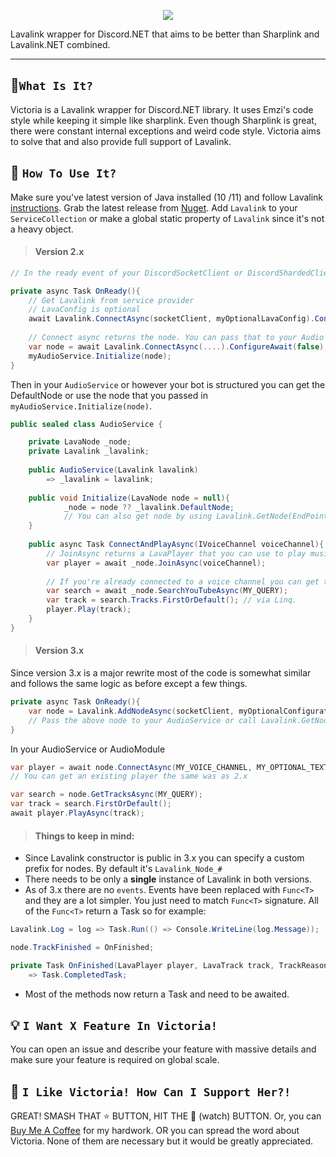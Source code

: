 <p align="center">
  <img src="https://i.imgur.com/i6wyG8k.gif" widht="70%">
</p>  

Lavalink wrapper for Discord.NET that aims to be better than Sharplink and Lavalink.NET combined.

---


## 🔧`What Is It?`
Victoria is a Lavalink wrapper for Discord.NET library. It uses Emzi's code style while keeping it simple like sharplink.
Even though Sharplink is great, there were constant internal exceptions and weird code style. Victoria aims to solve that and also provide full support of Lavalink.

## 🤔 `How To Use It?`
Make sure you've latest version of Java installed (10 /11) and follow Lavalink [instructions](https://github.com/Frederikam/Lavalink#server-configuration).
Grab the latest release from [Nuget](https://www.nuget.org/packages/Victoria/). Add `Lavalink` to your `ServiceCollection` or make a global static property of `Lavalink` since it's not a heavy object.

> #### Version 2.x

```cs
// In the ready event of your DiscordSocketClient or DiscordShardedClient add the following code.

private async Task OnReady(){
    // Get Lavalink from service provider
    // LavaConfig is optional
    await Lavalink.ConnectAsync(socketClient, myOptionalLavaConfig).ConfigureAwait(false);
    
    // Connect async returns the node. You can pass that to your Audio Service like so:
    var node = await Lavalink.ConnectAsync(....).ConfigureAwait(false);
    myAudioService.Initialize(node);    
}
```
Then in your `AudioService` or however your bot is structured you can get the DefaultNode or use the node that you passed in `myAudioService.Initialize(node)`.

```cs
public sealed class AudioService {

    private LavaNode _node;
    private Lavalink _lavalink;
    
    public AudioService(Lavalink lavalink)
        => _lavalink = lavalink;
            
    public void Initialize(LavaNode node = null){
            _node = node ?? _lavalink.DefaultNode;
            // You can also get node by using Lavalink.GetNode(EndPoint);
    }
    
    public async Task ConnectAndPlayAsync(IVoiceChannel voiceChannel){
        // JoinAsync returns a LavaPlayer that you can use to play music and stuff.
        var player = await _node.JoinAsync(voiceChannel);
        
        // If you're already connected to a voice channel you can get the existing player via _node.GetPlayer(GUILD_ID);
        var search = await _node.SearchYouTubeAsync(MY_QUERY);
        var track = search.Tracks.FirstOrDefault(); // via Linq.
        player.Play(track);        
    }
}
```

> #### Version 3.x

Since version 3.x is a major rewrite most of the code is somewhat similar and follows the same logic as before except a few things.

```cs
private async Task OnReady(){
    var node = Lavalink.AddNodeAsync(socketClient, myOptionalConfiguration).ConfigureAwait(false); 
    // Pass the above node to your AudioService or call Lavalink.GetNode(MY_NODE_NAME);
}
```

In your AudioService or AudioModule
```cs
var player = await node.ConnectAsync(MY_VOICE_CHANNEL, MY_OPTIONAL_TEXT_CHANNEL);
// You can get an existing player the same was as 2.x

var search = node.GetTracksAsync(MY_QUERY);
var track = search.FirstOrDefault();
await player.PlayAsync(track); 
```

> #### Things to keep in mind:

- Since Lavalink constructor is public in 3.x you can specify a custom prefix for nodes. By default it's `Lavalink_Node_#`
- There needs to be only a **single** instance of Lavalink in both versions.
- As of 3.x there are no `events`. Events have been replaced with `Func<T>` and they are a lot simpler. You just need to match `Func<T>` signature.
All of the `Func<T>` return a Task so for example:
```cs
Lavalink.Log = log => Task.Run(() => Console.WriteLine(log.Message));

node.TrackFinished = OnFinished;

private Task OnFinished(LavaPlayer player, LavaTrack track, TrackReason reason)
    => Task.CompletedTask;
```
- Most of the methods now return a Task and need to be awaited.

## 💡 `I Want X Feature In Victoria!`
You can open an issue and describe your feature with massive details and make sure your feature is required on global scale.

## 🚀 `I Like Victoria! How Can I Support Her?!`
GREAT! SMASH THAT :star: BUTTON, HIT THE :eyes: (watch) BUTTON. Or, you can [Buy Me A Coffee](https://www.buymeacoffee.com/Yucked) for my hardwork.
OR you can spread the word about Victoria. None of them are necessary but it would be greatly appreciated.

